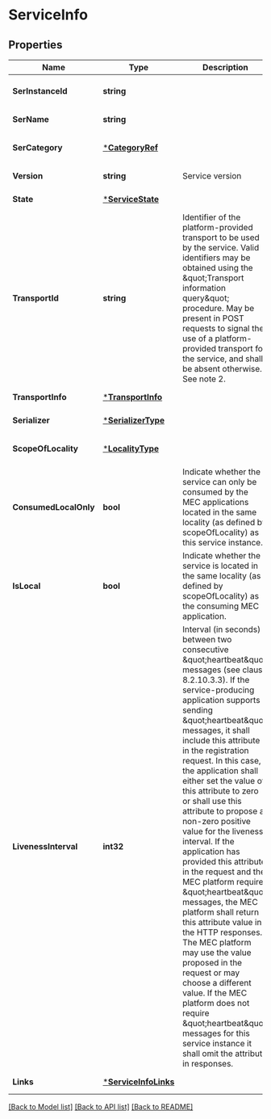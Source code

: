 # ServiceInfo

## Properties
Name | Type | Description | Notes
------------ | ------------- | ------------- | -------------
**SerInstanceId** | **string** |  | [optional] [default to null]
**SerName** | **string** |  | [default to null]
**SerCategory** | [***CategoryRef**](CategoryRef.md) |  | [optional] [default to null]
**Version** | **string** | Service version | [default to null]
**State** | [***ServiceState**](ServiceState.md) |  | [default to null]
**TransportId** | **string** | Identifier of the platform-provided transport to be used by the service. Valid identifiers may be obtained using the \&quot;Transport information query\&quot; procedure. May be present in POST requests to signal the use of a platform-provided transport for the service, and shall be absent otherwise. See note 2.  | [optional] [default to null]
**TransportInfo** | [***TransportInfo**](TransportInfo.md) |  | [default to null]
**Serializer** | [***SerializerType**](SerializerType.md) |  | [default to null]
**ScopeOfLocality** | [***LocalityType**](LocalityType.md) |  | [optional] [default to null]
**ConsumedLocalOnly** | **bool** | Indicate whether the service can only be consumed by the MEC applications located in the same locality (as defined by scopeOfLocality) as this service instance. | [optional] [default to null]
**IsLocal** | **bool** | Indicate whether the service is located in the same locality (as defined by scopeOfLocality) as the consuming MEC application. | [optional] [default to null]
**LivenessInterval** | **int32** | Interval (in seconds) between two consecutive \&quot;heartbeat\&quot; messages (see clause 8.2.10.3.3). If the service-producing application supports sending \&quot;heartbeat\&quot; messages, it shall include this attribute in the registration request. In this case, the application shall either set the value of this attribute to zero or shall use this attribute to propose a non-zero positive value for the liveness interval. If the application has provided this attribute in the request and the MEC platform requires \&quot;heartbeat\&quot; messages, the MEC platform shall return this attribute value in the HTTP responses. The MEC platform may use the value proposed in the request or may choose a different value. If the MEC platform does not require \&quot;heartbeat\&quot; messages for this service instance it shall omit the attribute in responses. | [optional] [default to null]
**Links** | [***ServiceInfoLinks**](ServiceInfo__links.md) |  | [default to null]

[[Back to Model list]](../README.md#documentation-for-models) [[Back to API list]](../README.md#documentation-for-api-endpoints) [[Back to README]](../README.md)


